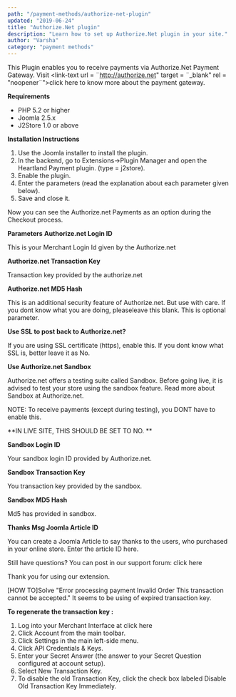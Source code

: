 ```yaml
---
path: "/payment-methods/authorize-net-plugin"
updated: "2019-06-24"
title: "Authorize.Net plugin"
description: "Learn how to set up Authorize.Net plugin in your site."
author: "Varsha"
category: "payment methods"
---
```


This Plugin enables you to receive payments via Authorize.Net Payment Gateway. Visit <link-text url = ¨http://authorize.net" target = ¨_blank" rel = "noopener¨">click here </link-text> to know more about the payment gateway.

**Requirements**

* PHP 5.2 or higher
* Joomla 2.5.x
* J2Store 1.0 or above

**Installation Instructions**
1. Use the Joomla installer to install the plugin.
2. In the backend, go to Extensions->Plugin Manager and open the Heartland Payment plugin. (type = j2store).
3. Enable the plugin.
4. Enter the parameters (read the explanation about each parameter given below).
5. Save and close it.

Now you can see the Authorize.net Payments as an option during the Checkout process.

**Parameters**
**Authorize.net Login ID**

This is your Merchant Login Id given by the Authorize.net

**Authorize.net Transaction Key**

Transaction key provided by the authorize.net

**Authorize.net MD5 Hash**

This is an additional security feature of Authorize.net. But use with care. If you dont know what you are doing, pleaseleave this blank. This is optional parameter.

**Use SSL to post back to Authorize.net?**

If you are using SSL certificate (https), enable this. If you dont know what SSL is, better leave it as No.

**Use Authorize.net Sandbox**

Authorize.net offers a testing suite called Sandbox. Before going live, it is advised to test your store using the sandbox feature. Read more about Sandbox at Authorize.net.

NOTE: To receive payments (except during testing), you DONT  have to enable this.

**IN LIVE SITE, THIS SHOULD BE SET TO NO. **

**Sandbox Login ID**

Your sandbox login ID provided by Authorize.net.

**Sandbox Transaction Key**

You transaction key provided by the sandbox.

**Sandbox MD5 Hash**

Md5 has provided in sandbox.

**Thanks Msg Joomla Article ID**

You can create a Joomla Article to say thanks to the users, who purchased in your online store. Enter the article ID here.

Still have questions? You can post in our support forum: <link-text url ="http://j2store.org/forum/index.html¨" target = "_blank¨" rel="noopener¨">click here </link-text>
    
Thank you for using our extension.

[HOW TO]Solve "Error processing payment Invalid Order This transaction cannot be accepted."
It seems to be using of expired transaction key.

**To regenerate the transaction key :**

1. Log into your Merchant Interface at  <link-text url="https://account.authorize.net¨" target = "_blank¨" rel = "noopener¨"> click here </link-text>
2. Click Account from the main toolbar.
3. Click Settings in the main left-side menu.
4. Click API Credentials & Keys.
5. Enter your Secret Answer (the answer to your Secret Question configured at account setup).
6. Select New Transaction Key.
7. To disable the old Transaction Key, click the check box labeled Disable Old Transaction Key Immediately.
 

